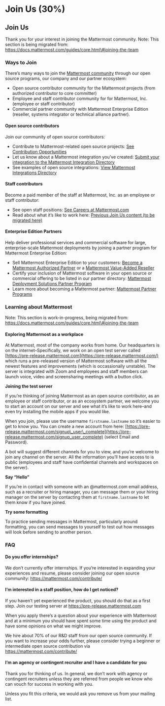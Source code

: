 # Join Us \(30%\)

## Join Us

Thank you for your interest in joining the Mattermost community. Note: This section is being migrated from: https://docs.mattermost.com/guides/core.html\#joining-the-team

### Ways to Join

There’s many ways to join the [Mattermost community](https://docs.mattermost.com/process/community-overview.html) through our open source programs, our company and our partner ecosystem:

* Open source contributor community for the Mattermost projects \(from authorized contributor to core committer\)
* Employee and staff contributor community for for Mattermost, Inc. \(employee or staff contributor\)
* Commercial partner community with Mattermost Enterprise Edition \(reseller, systems integrator or technical alliance partner\).

#### Open source contributors

Join our community of open source contributors:

* Contribute to Mattermost-related open source projects: [See Contribution Opportunities](https://mattermost.com/contribute/)
* Let us know about a Mattermost integration you’ve created: [Submit your integration to the Mattermost Integration Directory](https://spinpunch.wufoo.com/forms/mattermost-integrations-and-installers/)
* See examples of open source integrations: [View Mattermost Integrations Directory](https://integrations.mattermost.com/)

#### Staff contributors

Become a paid member of the staff at Mattermost, Inc. as an employee or staff contributor:

* See open staff positions: [See Careers at Mattermost.com](https://mattermost.com/careers/)
* Read about what it’s like to work here: [Previous Join Us content \(to be migrated here\)](https://docs.mattermost.com/guides/core.html#joining-the-team)

#### Enterprise Edition Partners

Help deliver professional services and commercial software for large, enterprise-scale Mattermost deployments by joining a partner program for Mattermost Enterprise Edition:

* Sell Mattermost Enterprise Edition to your customers: [Become a Mattermost Authorized Partner](https://docs.mattermost.com/process/partner-programs.html#mattermost-authorized-partner-program) or a [Mattermost Value-Added Reseller](https://docs.mattermost.com/process/partner-programs.html#mattermost-value-added-reseller-program)
* Certify your inclusion of Mattermost software in your open source or commercial offering to be listed in our partner directory: [Mattermost Deployment Solutions Partner Program](https://docs.mattermost.com/process/partner-programs.html#mattermost-deployment-solutions-partner-program)
* Learn more about becoming a Mattermost partner: [Mattermost Partner Programs](https://docs.mattermost.com/process/partner-programs.html)

### Learning about Mattermost

Note: This section is work-in-progress, being migrated from: https://docs.mattermost.com/guides/core.html\#joining-the-team

#### Exploring Mattermost as a workplace

At Mattermost, most of the company works from home. Our headquarters is on the internet–Specifically, we work on an open test server called [https://pre-release.mattermost.com](https://pre-release.mattermost.com/) which runs a pre-released version of Mattermost software with all the newest features and improvements \(which is occassionally unstable\). The server is integrated with Zoom and employees and staff members can launch voice, video and screensharing meetings with a button click.

**Joining the test server**

If you’re thinking of joining Mattermost as an open source contributor, as an employee or staff contributor, or as an ecosystem partner, we welcome you to start an account on our server and see what it’s like to work here–and even try installing the mobile apps if you would like.

When you join, please use the username `firstname.lastname` so it’s easier to get to know you. You can create a new account from here: [https://pre-release.mattermost.com/signup\_user\_complete](https://pre-release.mattermost.com/signup_user_complete) \(select Email and Password\).

A bot will suggest different channels for you to view, and you’re welcome to join any channel on the server. All the information you’ll have access to is public \(employees and staff have confidential channels and workspaces on the server\).

**Say “Hello”**

If you’re in contact with someone with an @mattermost.com email address, such as a recruiter or hiring manager, you can message them or your hiring manager on the server by contacting them at `firstname.lastname` to let them know if you have joined.

**Try some formatting**

To practice sending messages in Mattermost, particularly around formatting, you can send messages to yourself to test out how messages will look before sending to another person.

### FAQ

#### Do you offer internships?

We don’t currently offer internships. If you’re interested in expanding your experiences and resume, please consider joining our open source community: https://mattermost.com/contribute/

#### I’m interested in a staff position, how do I get noticed?

If you haven’t yet experienced the product, you should do that as a first step. Join our testing server at https://pre-release.mattermost.com

When you apply there’s a question about your experience with Mattermost and at a minimum you should have spent some time using the product and have some opinions on what we might improve.

We hire about 70% of our R&D staff from our open source community. If you want to increase your odds further, please consider trying a beginner or intermediate open source contribution via https://mattermost.com/contribute/

#### I’m an agency or contingent recruiter and I have a candidate for you

Thank you for thinking of us. In general, we don’t work with agency or contingent recruiters unless they are referred from people we know who can vouch for success in working with you.

Unless you fit this criteria, we would ask you remove us from your mailing list.

